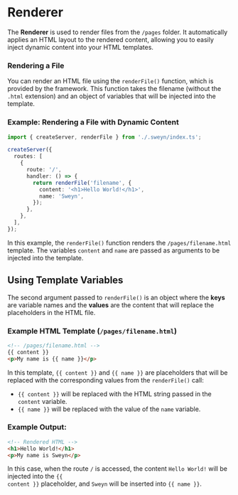 # Renderer

The **Renderer** is used to render files from the `/pages` folder. It automatically applies an HTML layout to the rendered content, allowing you to easily inject dynamic content into your HTML templates.

### Rendering a File

You can render an HTML file using the `renderFile()` function, which is provided by the framework. This function takes the filename (without the `.html` extension) and an object of variables that will be injected into the template.

### Example: Rendering a File with Dynamic Content

```ts
import { createServer, renderFile } from './.sweyn/index.ts';

createServer({
  routes: [
    {
      route: '/',
      handler: () => {
        return renderFile('filename', {
          content: '<h1>Hello World!</h1>',
          name: 'Sweyn',
        });
      },
    },
  ],
});
```

In this example, the `renderFile()` function renders the `/pages/filename.html` template. The variables `content` and `name` are passed as arguments to be injected into the template.

## Using Template Variables

The second argument passed to `renderFile()` is an object where the **keys** are variable names and the **values** are the content that will replace the placeholders in the HTML file.

### Example HTML Template (`/pages/filename.html`)

```html
<!-- /pages/filename.html -->
{{ content }}
<p>My name is {{ name }}</p>
```

In this template, `{{ content }}` and `{{ name }}` are placeholders that will be replaced with the corresponding values from the `renderFile()` call:

- <code v-pre>{{ content }}</code> will be replaced with the HTML string passed in the `content` variable.
- <code v-pre>{{ name }}</code> will be replaced with the value of the `name` variable.

### Example Output:

```html
<!-- Rendered HTML -->
<h1>Hello World!</h1>
<p>My name is Sweyn</p>
```

In this case, when the route `/` is accessed, the content `Hello World!` will be injected into the <code v-pre>{{ content }}</code> placeholder, and `Sweyn` will be inserted into <code v-pre>{{ name }}</code>.
